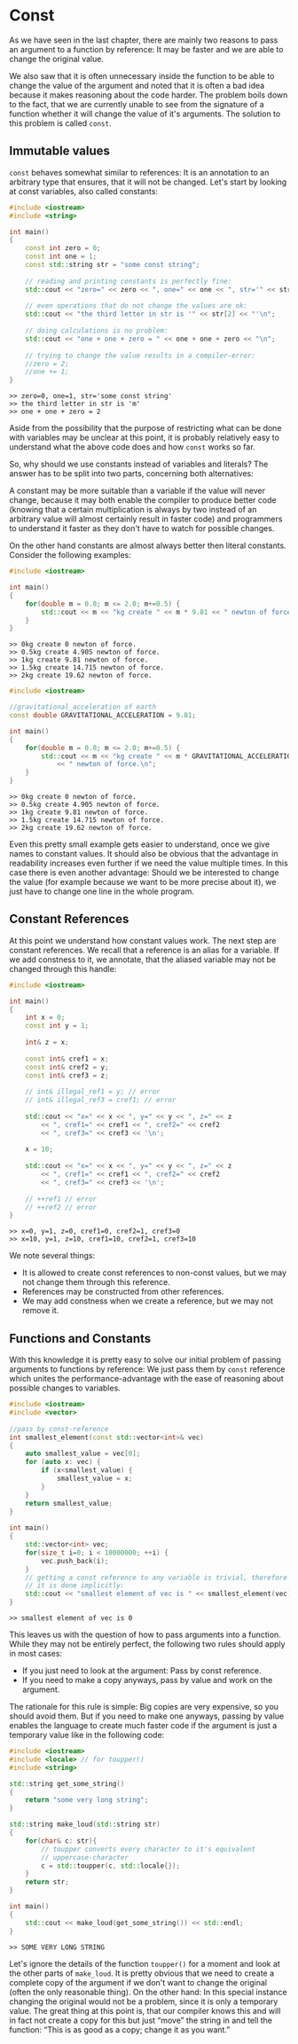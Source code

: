 Const
=====

As we have seen in the last chapter, there are mainly two reasons to pass an argument to a function by
reference: It may be faster and we are able to change the original value.

We also saw that it is often unnecessary inside the function to be able to change the value of the
argument and noted that it is often a bad idea because it makes reasoning about the code harder. The
problem boils down to the fact, that we are currently unable to see from the signature of a function
whether it will change the value of it's arguments. The solution to this problem is called `const`.

Immutable values
----------------

`const` behaves somewhat similar to references: It is an annotation to an arbitrary type that
ensures, that it will not be changed. Let's start by looking at const variables, also called constants:

```cpp
#include <iostream>
#include <string>

int main()
{
	const int zero = 0;
	const int one = 1;
	const std::string str = "some const string";
	
	// reading and printing constants is perfectly fine:
	std::cout << "zero=" << zero << ", one=" << one << ", str='" << str << "'\n";
	
	// even operations that do not change the values are ok:
	std::cout << "the third letter in str is '" << str[2] << "'\n";
	
	// doing calculations is no problem:
	std::cout << "one + one + zero = " << one + one + zero << "\n";
	
	// trying to change the value results in a compiler-error:
	//zero = 2;
	//one += 1;
}
```
```
>> zero=0, one=1, str='some const string'
>> the third letter in str is 'm'
>> one + one + zero = 2
```

Aside from the possibility that the purpose of restricting what can be done with variables may be
unclear at this point, it is probably relatively easy to understand what the above code does and how
`const` works so far.

So, why should we use constants instead of variables and literals? The answer has to be split into two
parts, concerning both alternatives:

A constant may be more suitable than a variable if the value will never change, because it may both
enable the compiler to produce better code (knowing that a certain multiplication is always by two
instead of an arbitrary value will almost certainly result in faster code) and programmers to
understand it faster as they don't have to watch for possible changes.

On the other hand constants are almost always better then literal constants. Consider the following
examples:

```cpp
#include <iostream>

int main()
{
	for(double m = 0.0; m <= 2.0; m+=0.5) {
		std::cout << m << "kg create " << m * 9.81 << " newton of force.\n";
	}
}
```
```
>> 0kg create 0 newton of force.
>> 0.5kg create 4.905 newton of force.
>> 1kg create 9.81 newton of force.
>> 1.5kg create 14.715 newton of force.
>> 2kg create 19.62 newton of force.
```

```cpp
#include <iostream>

//gravitational_acceleration of earth
const double GRAVITATIONAL_ACCELERATION = 9.81;

int main()
{
	for(double m = 0.0; m <= 2.0; m+=0.5) {
		std::cout << m << "kg create " << m * GRAVITATIONAL_ACCELERATION 
			<< " newton of force.\n";
	}
}
```
```
>> 0kg create 0 newton of force.
>> 0.5kg create 4.905 newton of force.
>> 1kg create 9.81 newton of force.
>> 1.5kg create 14.715 newton of force.
>> 2kg create 19.62 newton of force.
```

Even this pretty small example gets easier to understand, once we give names to constant values. It
should also be obvious that the advantage in readability increases even further if we need the value
multiple times. In this case there is even another advantage: Should we be interested to change the
value (for example because we want to be more precise about it), we just have to change one line in
the whole program.

Constant References
-------------------

At this point we understand how constant values work. The next step are constant references. We recall
that a reference is an alias for a variable. If we add constness to it, we annotate, that the aliased
variable may not be changed through this handle:

```cpp
#include <iostream>

int main()
{
	int x = 0;
	const int y = 1;
	
	int& z = x;
	
	const int& cref1 = x;
	const int& cref2 = y;
	const int& cref3 = z;
	
	// int& illegal_ref1 = y; // error
	// int& illegal_ref3 = cref1; // error
	
	std::cout << "x=" << x << ", y=" << y << ", z=" << z
		<< ", cref1=" << cref1 << ", cref2=" << cref2 
		<< ", cref3=" << cref3 << '\n';
	
	x = 10;
	
	std::cout << "x=" << x << ", y=" << y << ", z=" << z
		<< ", cref1=" << cref1 << ", cref2=" << cref2 
		<< ", cref3=" << cref3 << '\n';
	
	// ++ref1 // error
	// ++ref2 // error
}
```
```
>> x=0, y=1, z=0, cref1=0, cref2=1, cref3=0
>> x=10, y=1, z=10, cref1=10, cref2=1, cref3=10
```

We note several things: 
* It is allowed to create const references to non-const values, but we may not change them through this
reference.
* References may be constructed from other references.
* We may add constness when we create a reference, but we may not remove it.

Functions and Constants
-----------------------

With this knowledge it is pretty easy to solve our initial problem of passing arguments to functions by
reference: We just pass them by `const` reference which unites the performance-advantage with the
ease of reasoning about possible changes to variables.

```cpp
#include <iostream>
#include <vector>
 
//pass by const-reference
int smallest_element(const std::vector<int>& vec)
{
	auto smallest_value = vec[0];
	for (auto x: vec) {
		if (x<smallest_value) {
			smallest_value = x;
		}
	}
	return smallest_value;
}
 
int main()
{
	std::vector<int> vec;
	for(size_t i=0; i < 10000000; ++i) {
		vec.push_back(i);
	}
	// getting a const reference to any variable is trivial, therefore
	// it is done implicitly:
	std::cout << "smallest element of vec is " << smallest_element(vec) << std::endl;
}
```
```
>> smallest element of vec is 0
```


This leaves us with the question of how to pass arguments into a function. While they may not be
entirely perfect, the following two rules should apply in most cases:

* If you just need to look at the argument: Pass by const reference.
* If you need to make a copy anyways, pass by value and work on the argument.

The rationale for this rule is simple: Big copies are very expensive, so you should avoid them. But if
you need to make one anyways, passing by value enables the language to create much faster code if the
argument is just a temporary value like in the following code:

```cpp
#include <iostream>
#include <locale> // for toupper()
#include <string>

std::string get_some_string()
{
	return "some very long string";
}

std::string make_loud(std::string str)
{
	for(char& c: str){
		// toupper converts every character to it's equivalent
		// uppercase-character
		c = std::toupper(c, std::locale{});
	}
	return str;
}

int main()
{
	std::cout << make_loud(get_some_string()) << std::endl;
}
```
```
>> SOME VERY LONG STRING
```

Let's ignore the details of the function `toupper()` for a moment and look at the other parts of
`make_loud`. It is pretty obvious that we need to create a complete copy of the argument if we don't
want to change the original (often the only reasonable thing). On the other hand: In this special
instance changing the original would not be a problem, since it is only a temporary value. The great
thing at this point is, that our compiler knows this and will in fact not create a copy for this but
just “move” the string in and tell the function: “This is as good as a copy; change it as you want.”
